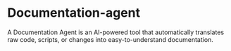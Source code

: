 # Documentation-agent
A Documentation Agent is an AI-powered tool that automatically translates raw code, scripts, or changes into easy-to-understand documentation.
